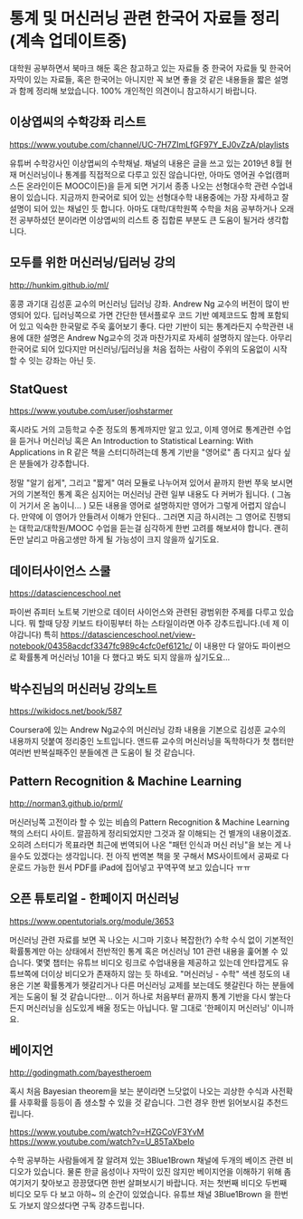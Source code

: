 # 통계 및 머신러닝 관련 한국어 자료들 정리(계속 업데이트중)

대학원 공부하면서 북마크 해둔 혹은 참고하고 있는 자료들 중 한국어 자료들 및 한국어 자막이 있는 자료들, 혹은 한국어는 아니지만 꼭 보면 좋을 것 같은 내용들을 짧은 설명과 함께 정리해 보았습니다. 100% 개인적인 의견이니 참고하시기 바랍니다. 

## 이상엽씨의 수학강좌 리스트

https://www.youtube.com/channel/UC-7H7ZImLfGF97Y_EJ0vZzA/playlists

유튜버 수학강사인 이상엽씨의 수학채널. 채널의 내용은 글을 쓰고 있는 2019년 8월 현재 머신러닝이나 통계를 직접적으로 다루고 있진 않습니다만, 아마도 영어권 수업(캠퍼스든 온라인이든 MOOC이든)을 듣게 되면 거기서 종종 나오는 선형대수학 관련 수업내용이 있습니다. 지금까지 한국어로 되어 있는 선형대수학 내용중에는 가장 자세하고 잘 설명이 되어 있는 채널인 듯 합니다. 아마도 대학/대학원쪽 수학을 처음 공부하거나 오래전 공부하셨던 분이라면 이상엽씨의 리스트 중 집합론 부분도 큰 도움이 될거라 생각합니다.

## 모두를 위한 머신러닝/딥러닝 강의

http://hunkim.github.io/ml/

홍콩 과기대 김성훈 교수의 머신러닝 딥러닝 강좌. Andrew Ng 교수의 버전이 많이 반영되어 있다. 딥러닝쪽으로 가면 간단한 텐서플로우 코드 기반 예제코드도 함께 포함되어 있고 익숙한 한국말로 주욱 훓어보기 좋다. 다만 기반이 되는 통계라든지 수학관련 내용에 대한 설명은 Andrew Ng교수의 것과 마찬가지로 자세히 설명하지 않는다.
아무리 한국어로 되어 있다지만 머신러닝/딥러닝을 처음 접하는 사람이 주위의 도움없이 시작할 수 잇는 강좌는 아닌 듯.

## StatQuest

https://www.youtube.com/user/joshstarmer

혹시라도 거의 고등학교 수준 정도의 통계까지만 알고 있고, 이제 영어로 통계관련 수업을 듣거나 머신러닝 혹은 An Introduction to Statistical Learning: With Applications in R 같은 책을 스터디하려는데 통계 기반을 "영어로" 좀 다지고 싶다 싶은 분들에가 강추합니다.

정말 "알기 쉽게", 그리고 "짧게" 여러 모듈로 나누어져 있어서 끝까지 한번 쭈욱 보시면 거의 기본적인 통계 혹은 심지어는 머신러닝 관련 일부 내용도 다 커버가 됩니다. ( 그놈이 거기서 온 놈이니... ) 모든 내용을 영어로 설명하지만 영어가 그렇게 어렵지 않습니다. 만약에 이 영어가 안들려서 이해가 안된다.. 그러면 지금 하시려는 그 영어로 진행되는 대학교/대학원/MOOC 수업을 듣는걸 심각하게 한번 고려를 해보셔야 합니다. 괜히 돈만 날리고 마음고생만 하게 될 가능성이 크지 않을까 싶기도요. 


## 데이터사이언스 스쿨

https://datascienceschool.net

파이썬 쥬피터 노트북 기반으로 데이터 사이언스와 관련된 광범위한 주제를 다루고 있습니다. 뭐 할때 당장 키보드 타이핑부터 하는 스타일이라면 아주 강추드립니다.(네 제 이야갑니다) 특히 https://datascienceschool.net/view-notebook/04358acdcf3347fc989c4cfc0ef6121c/ 이 내용만 다 알아도 파이썬으로 확률통계 머신러닝 101을 다 했다고 봐도 되지 않을까 싶기도요...


## 박수진님의 머신러닝 강의노트

https://wikidocs.net/book/587

Coursera에 있는 Andrew Ng교수의 머신러닝 강좌 내용을 기본으로 김성훈 교수의 내용까지 덧붙여 정리중인 노트입니다. 앤드류 교수의 머신러닝을 독학하다가 첫 챕터만 여러번 반복실패주인 분들에겐 큰 도움이 될 것 같습니다.


## Pattern Recognition & Machine Learning  

http://norman3.github.io/prml/ 

머신러닝쪽 고전이라 할 수 있는 비숍의 Pattern Recognition & Machine Learning 책의 스터디 사이트. 깔끔하게 정리되었지만 그것과 잘 이해되는 건 별개의 내용이겠죠. 오히려 스터디가 목표라면 최근에 번역되어 나온 "패턴 인식과 머신 러닝"을 보는 게 나을수도 있겠다는 생각입니다. 전 아직 번역본 책을 못 구해서 MS사이트에서 공짜로 다운로드 가능한 원서 PDF를 iPad에 집어넣고 꾸역꾸역 보고 있습니다 ㅠㅠ

## 오픈 튜토리얼 - 한페이지 머신러닝

https://www.opentutorials.org/module/3653

머신러닝 관련 자료를 보면 꼭 나오는 시그마 기호나 복잡한(?) 수학 수식 없이 기본적인 확률통계만 아는 상태에서 전반적인 통계 혹은 머신러닝 101 관련 내용을 훑어볼 수 있습니다. 몇몇 챕터는 유튜브 비디오 링크로 수업내용을 제공하고 있는데 안타깝게도 유튜브쪽에 더이상 비디오가 존재하지 않는 듯 하네요. "머신러닝 - 수학" 색센 정도의 내용은 기본 확률통계가 헷갈리거나 다른 머신러닝 교제를 보는데도 헷갈린다 하는 분들에게는 도움이 될 것 같습니다만... 이거 하나로 처음부터 끝까지 통계 기반을 다시 쌓는다든지 머신러닝을 심도있게 배울 정도는 아닙니다. 말 그대로 '한페이지 머신러닝' 이니까요. 


## 베이지언

http://godingmath.com/bayestheroem

혹시 처음 Bayesian theorem을 보는 분이라면 느닷없이 나오는 괴상한 수식과 사전확률 사후확률 등등이 좀 생소할 수 있을 것 같습니다. 그런 경우 한번 읽어보시길 추천드립니다. 

https://www.youtube.com/watch?v=HZGCoVF3YvM
https://www.youtube.com/watch?v=U_85TaXbeIo

수학 공부하는 사람들에게 잘 알려져 있는 3Blue1Brown 채널에 두개의 베이즈 관련 비디오가 있습니다. 물론 한글 음성이나 자막이 있진 않지만 베이지언을 이해하기 위해 좀 여기저기 찾아보고 끙끙댔다면 한번 살펴보시기 바랍니다. 저는 첫번째 비디오 두번째 비디오 모두 다 보고 아하~ 의 순간이 있었습니다. 유튜브 채널 3Blue1Brown 을 한번도 가보지 않으셨다면 구독 강추드립니다.





